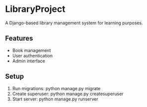 # LibraryProject

A Django-based library management system for learning purposes.

## Features
- Book management
- User authentication  
- Admin interface

## Setup
1. Run migrations: python manage.py migrate
2. Create superuser: python manage.py createsuperuser
3. Start server: python manage.py runserver
